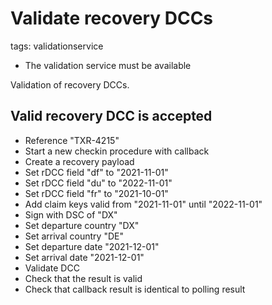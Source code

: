 # Validate recovery DCCs

tags: validationservice

* The validation service must be available

Validation of recovery DCCs. 

## Valid recovery DCC is accepted
* Reference "TXR-4215"
* Start a new checkin procedure with callback
* Create a recovery payload
* Set rDCC field "df" to "2021-11-01"
* Set rDCC field "du" to "2022-11-01"
* Set rDCC field "fr" to "2021-10-01"
* Add claim keys valid from "2021-11-01" until "2022-11-01"
* Sign with DSC of "DX"
* Set departure country "DX"
* Set arrival country "DE"
* Set departure date "2021-12-01"
* Set arrival date "2021-12-01"
* Validate DCC
* Check that the result is valid
* Check that callback result is identical to polling result